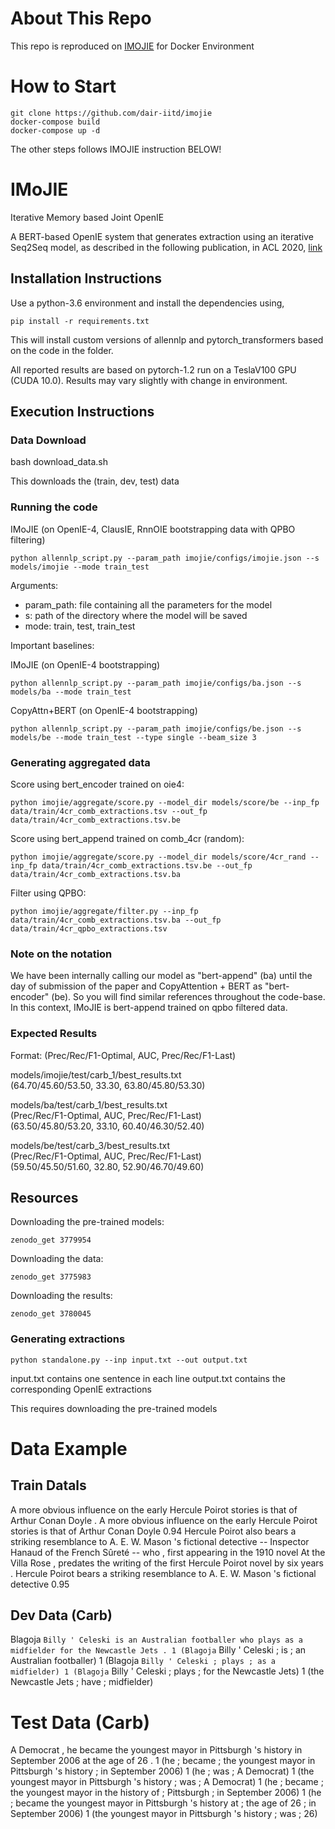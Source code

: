 # About This Repo
This repo is reproduced on [IMOJIE](https://github.com/dair-iitd/imojie) for Docker Environment

# How to Start
```
git clone https://github.com/dair-iitd/imojie
docker-compose build
docker-compose up -d
```

The other steps follows IMOJIE instruction BELOW!

# IMoJIE

Iterative Memory based Joint OpenIE

A BERT-based OpenIE system that generates extraction using an iterative Seq2Seq model, as described in the following publication, in ACL 2020, [link](https://arxiv.org/abs/2005.08178)

## Installation Instructions
Use a python-3.6 environment and install the dependencies using,
```
pip install -r requirements.txt
```
This will install custom versions of allennlp and pytorch_transformers based on the code in the folder.

All reported results are based on pytorch-1.2 run on a TeslaV100 GPU (CUDA 10.0). Results may vary slightly with change in environment.

## Execution Instructions
### Data Download
bash download_data.sh 

This downloads the (train, dev, test) data

### Running the code
IMoJIE (on OpenIE-4, ClausIE, RnnOIE bootstrapping data with QPBO filtering)
```
python allennlp_script.py --param_path imojie/configs/imojie.json --s models/imojie --mode train_test 
```

Arguments:
- param_path: file containing all the parameters for the model
- s:  path of the directory where the model will be saved
- mode: train, test, train_test

Important baselines:

IMoJIE (on OpenIE-4 bootstrapping)
```
python allennlp_script.py --param_path imojie/configs/ba.json --s models/ba --mode train_test 
```

CopyAttn+BERT (on OpenIE-4 bootstrapping)
```
python allennlp_script.py --param_path imojie/configs/be.json --s models/be --mode train_test --type single --beam_size 3
```

### Generating aggregated data

Score using bert_encoder trained on oie4: 
```
python imojie/aggregate/score.py --model_dir models/score/be --inp_fp data/train/4cr_comb_extractions.tsv --out_fp data/train/4cr_comb_extractions.tsv.be 
```

Score using bert_append trained on comb_4cr (random): 
```            
python imojie/aggregate/score.py --model_dir models/score/4cr_rand --inp_fp data/train/4cr_comb_extractions.tsv.be --out_fp data/train/4cr_comb_extractions.tsv.ba
```

Filter using QPBO:
```
python imojie/aggregate/filter.py --inp_fp data/train/4cr_comb_extractions.tsv.ba --out_fp data/train/4cr_qpbo_extractions.tsv
```

### Note on the notation
We have been internally calling our model as "bert-append" (ba) until the day of submission of the paper and CopyAttention + BERT as "bert-encoder" (be). So you will find similar references throughout the code-base. In this context, IMoJIE is bert-append trained on qpbo filtered data.

### Expected Results
Format: (Prec/Rec/F1-Optimal, AUC, Prec/Rec/F1-Last)

models/imojie/test/carb_1/best_results.txt \
(64.70/45.60/53.50, 33.30, 63.80/45.80/53.30)

models/ba/test/carb_1/best_results.txt \
(Prec/Rec/F1-Optimal, AUC, Prec/Rec/F1-Last) \
(63.50/45.80/53.20, 33.10, 60.40/46.30/52.40)

models/be/test/carb_3/best_results.txt \
(Prec/Rec/F1-Optimal, AUC, Prec/Rec/F1-Last) \
(59.50/45.50/51.60, 32.80, 52.90/46.70/49.60)

## Resources

Downloading the pre-trained models:
```
zenodo_get 3779954
```

Downloading the data:
```
zenodo_get 3775983
```

Downloading the results:
```
zenodo_get 3780045
```

### Generating extractions
```
python standalone.py --inp input.txt --out output.txt
```
input.txt contains one sentence in each line 
output.txt contains the corresponding OpenIE extractions

This requires downloading the pre-trained models

# Data Example
## Train Datals
A more obvious influence on the early Hercule Poirot stories is that of Arthur Conan Doyle .	<arg1> A more obvious influence on the early Hercule Poirot stories </arg1> <rel>  is </rel> <arg2>  that of Arthur Conan Doyle </arg2>	0.94
Hercule Poirot also bears a striking resemblance to A. E. W. Mason 's fictional detective -- Inspector Hanaud of the French Sûreté -- who , first appearing in the 1910 novel At the Villa Rose , predates the writing of the first Hercule Poirot novel by six years .	<arg1> Hercule Poirot </arg1> <rel>  bears </rel> <arg2>  a striking resemblance to A. E. W. Mason 's fictional detective </arg2>	0.95




## Dev Data (Carb)
Blagoja ` Billy ' Celeski is an Australian footballer who plays as a midfielder for the Newcastle Jets .
1 (Blagoja ` Billy ' Celeski ; is ; an Australian footballer)
1 (Blagoja ` Billy ' Celeski ; plays ; as a midfielder)
1 (Blagoja ` Billy ' Celeski ; plays ; for the Newcastle Jets)
1 (the Newcastle Jets ; have ; midfielder)

# Test Data (Carb)
A Democrat , he became the youngest mayor in Pittsburgh 's history in September 2006 at the age of 26 .
1 (he ; became ; the youngest mayor in  Pittsburgh 's history ; in September 2006)
1 (he ; was ; A Democrat)
1 (the youngest mayor in Pittsburgh 's history ; was ; A Democrat)
1 (he ; became ; the youngest mayor in the history of ; Pittsburgh ; in September 2006)
1 (he ; became the youngest mayor in Pittsburgh 's history at ; the age of 26 ; in September 2006)
1 (the youngest mayor in Pittsburgh 's history ; was ; 26)


